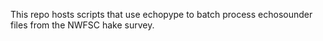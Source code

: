 This repo hosts scripts that use echopype to batch process echosounder files from the NWFSC hake survey.
